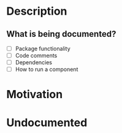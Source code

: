 # Description
<!-- Briefly describe what this MR is about, where the changes occurred-->

## What is being documented?
<!-- List whatever you have documented, feel free to add things that are not included in this list -->
- [ ] Package functionality
- [ ] Code comments
- [ ] Dependencies
- [ ] How to run a component

# Motivation
<!-- Why was the update necessary -->

# Undocumented
<!-- List any things that were not covered by your changes and may still need to be documented -->
